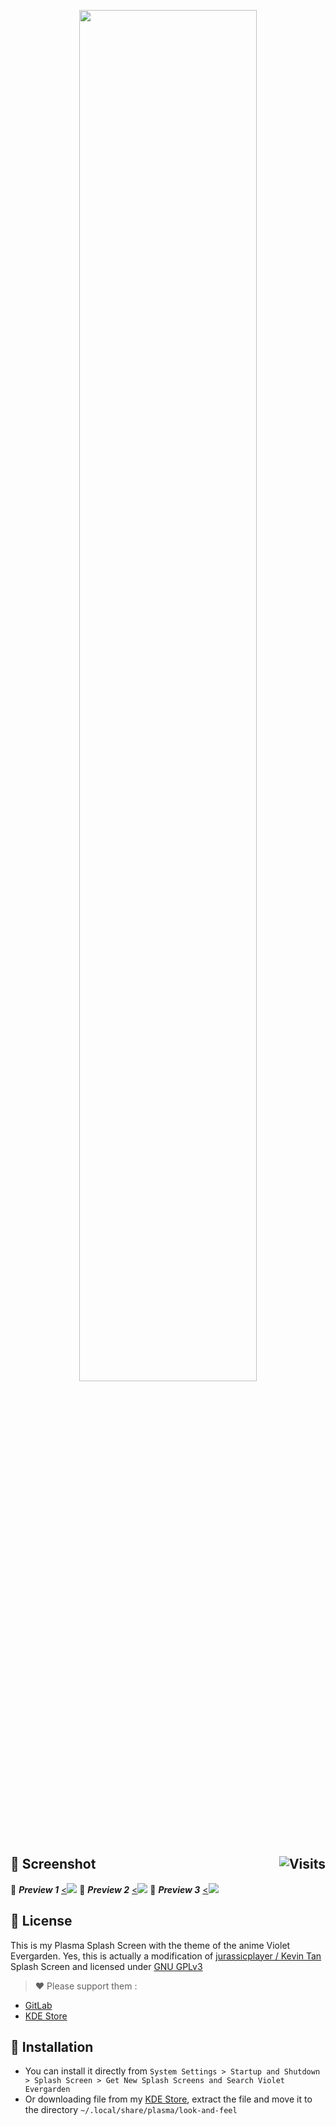 <p align="center">
  <a href="https://ibb.co/8987NPG" title="Plasma Splash Screen"><img src="https://i.ibb.co/sq3Vbsc/Splash.png" width="75%"></a>
</p>

## :art: Screenshot <img alt="Visits" src="https://badges.pufler.dev/visits/13atm01/VioletEvergarden-Splashscreen?style=flat-square&label=&color=8727D8&success&logo=GitHub&logoColor=white&labelColor=373e4d" align="right"/> 

:link: ***Preview 1***  <a href="https://www.deviantart.com/13andi01/art/Splash-Screen-01-875967194" title="Splash Screen 01"><<img src="https://images-wixmp-ed30a86b8c4ca887773594c2.wixmp.com/f/1e66b7e7-6690-440a-a71b-826e8081974a/dehj0m2-4c81ad9b-811f-4507-a4b9-5060fe9ca1a3.png/v1/fill/w_1192,h_670,q_70,strp/splash_screen___01_by_13andi01_dehj0m2-pre.jpg?token=eyJ0eXAiOiJKV1QiLCJhbGciOiJIUzI1NiJ9.eyJzdWIiOiJ1cm46YXBwOiIsImlzcyI6InVybjphcHA6Iiwib2JqIjpbW3siaGVpZ2h0IjoiPD03NjgiLCJwYXRoIjoiXC9mXC8xZTY2YjdlNy02NjkwLTQ0MGEtYTcxYi04MjZlODA4MTk3NGFcL2RlaGowbTItNGM4MWFkOWItODExZi00NTA3LWE0YjktNTA2MGZlOWNhMWEzLnBuZyIsIndpZHRoIjoiPD0xMzY2In1dXSwiYXVkIjpbInVybjpzZXJ2aWNlOmltYWdlLm9wZXJhdGlvbnMiXX0.Q6beBNKV84H1fKfjyou8vQ6aDMzykzJDNve7pu4msxY"></a>
:link: ***Preview 2***  <a href="https://www.deviantart.com/13andi01/art/Splash-Screen-02-875969358" title="Splash Screen 02"><<img src="https://images-wixmp-ed30a86b8c4ca887773594c2.wixmp.com/f/1e66b7e7-6690-440a-a71b-826e8081974a/dehj2a6-97dc2c89-a5fc-44c3-b509-e420f1d5e38d.png/v1/fill/w_1192,h_670,q_70,strp/splash_screen___02_by_13andi01_dehj2a6-pre.jpg?token=eyJ0eXAiOiJKV1QiLCJhbGciOiJIUzI1NiJ9.eyJzdWIiOiJ1cm46YXBwOiIsImlzcyI6InVybjphcHA6Iiwib2JqIjpbW3siaGVpZ2h0IjoiPD03NjgiLCJwYXRoIjoiXC9mXC8xZTY2YjdlNy02NjkwLTQ0MGEtYTcxYi04MjZlODA4MTk3NGFcL2RlaGoyYTYtOTdkYzJjODktYTVmYy00NGMzLWI1MDktZTQyMGYxZDVlMzhkLnBuZyIsIndpZHRoIjoiPD0xMzY2In1dXSwiYXVkIjpbInVybjpzZXJ2aWNlOmltYWdlLm9wZXJhdGlvbnMiXX0.9ZSyG-ghM_nXJDLko8Ez3sVx23eDcQK9j0O2aidpBEU"></a>
:link: ***Preview 3***  <a href="https://www.deviantart.com/13andi01/art/Splash-Screen-03-875969945" title="Splash Screen 03"><<img src="https://images-wixmp-ed30a86b8c4ca887773594c2.wixmp.com/f/1e66b7e7-6690-440a-a71b-826e8081974a/dehj2qh-6f517b33-ddbf-49ec-8ecc-3ef65a9808d6.png/v1/fill/w_1192,h_670,q_70,strp/splash_screen___03_by_13andi01_dehj2qh-pre.jpg?token=eyJ0eXAiOiJKV1QiLCJhbGciOiJIUzI1NiJ9.eyJzdWIiOiJ1cm46YXBwOiIsImlzcyI6InVybjphcHA6Iiwib2JqIjpbW3siaGVpZ2h0IjoiPD03NjgiLCJwYXRoIjoiXC9mXC8xZTY2YjdlNy02NjkwLTQ0MGEtYTcxYi04MjZlODA4MTk3NGFcL2RlaGoycWgtNmY1MTdiMzMtZGRiZi00OWVjLThlY2MtM2VmNjVhOTgwOGQ2LnBuZyIsIndpZHRoIjoiPD0xMzY2In1dXSwiYXVkIjpbInVybjpzZXJ2aWNlOmltYWdlLm9wZXJhdGlvbnMiXX0.Qq6dNX6JpFgO9gH3rsb1uOMNKLCFvLXvWn5Itbadi38"></a>

## :page_with_curl: License
This is my Plasma Splash Screen with the theme of the anime Violet Evergarden. Yes, this is actually a modification of [jurassicplayer / Kevin Tan](https://gitlab.com/Weeb-Themes/plasma-splashscreen/SnowyNightMiku) Splash Screen and licensed under [GNU GPLv3](LICENSE)

> :heart: Please support them :
* [GitLab](https://gitlab.com/Weeb-Themes/plasma-splashscreen/SnowyNightMiku)
* [KDE Store](https://store.kde.org/p/1239295/)

## :wrench: Installation

- You can install it directly from `System Settings > Startup and Shutdown > Splash Screen > Get New Splash Screens and Search Violet Evergarden`
- Or downloading file from my [KDE Store](https://store.kde.org/p/1460153/), extract the file and move it to the directory `~/.local/share/plasma/look-and-feel`
